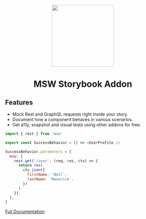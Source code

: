 <p align="center">
  <img src="https://msw-sb.vercel.app/logo.png" width="200">
</p>
<h1 align="center">MSW Storybook Addon</h1>

## Features

- Mock Rest and GraphQL requests right inside your story.
- Document how a component behaves in various scenarios.
- Get a11y, snapshot and visual tests using other addons for free.

```js
import { rest } from 'msw'

export const SuccessBehavior = () => <UserProfile />

SuccessBehavior.parameters = {
  msw: [
    rest.get('/user', (req, res, ctx) => {
      return res(
        ctx.json({
          firstName: 'Neil',
          lastName: 'Maverick',
        })
      )
    }),
  ],
}
```

[Full Documentation](https://msw-sb.vercel.app/)
